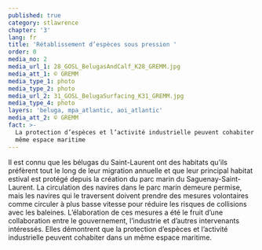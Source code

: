 ```yaml
---
published: true
category: stlawrence
chapter: '3'
lang: fr
title: 'Rétablissement d’espèces sous pression '
order: 0
media_no: 2
media_url_1: 28_GOSL_BelugasAndCalf_K28_GREMM.jpg
media_att_1: © GREMM
media_type_1: photo
media_type_2: photo
media_url_2: 31_GOSL_BelugaSurfacing_K31_GREMM.jpg
media_type_4: photo
layers: 'beluga, mpa_atlantic, aoi_atlantic'
media_att_2: © GREMM
fact: >-
  La protection d’espèces et l’activité industrielle peuvent cohabiter dans un
  même espace maritime
---
```


Il est connu que les bélugas du Saint-Laurent ont des habitats qu’ils préfèrent tout le long de leur migration annuelle et que leur principal habitat estival est protégé depuis la création du parc marin du Saguenay-Saint-Laurent. La circulation des navires dans le parc marin demeure permise, mais les navires qui le traversent doivent prendre des mesures volontaires comme circuler à plus basse vitesse pour réduire les risques de collisions avec les baleines. L’élaboration de ces mesures a été le fruit d’une collaboration entre le gouvernement, l’industrie et d’autres intervenants intéressés. Elles démontrent que la protection d’espèces et l’activité industrielle peuvent cohabiter dans un même espace maritime.